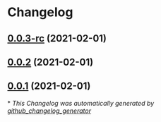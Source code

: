 # Changelog

## [0.0.3-rc](https://github.com/axelpavageau/test-changelog/tree/0.0.3-rc) (2021-02-01)

## [0.0.2](https://github.com/axelpavageau/test-changelog/tree/0.0.2) (2021-02-01)

## [0.0.1](https://github.com/axelpavageau/test-changelog/tree/0.0.1) (2021-02-01)



\* *This Changelog was automatically generated by [github_changelog_generator](https://github.com/github-changelog-generator/github-changelog-generator)*
